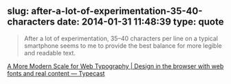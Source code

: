 slug: after-a-lot-of-experimentation-35-40-characters
date: 2014-01-31 11:48:39
type: quote
---

> After a lot of experimentation, 35–40 characters per line on a typical smartphone seems to me to provide the best balance for more legible and readable text.

[A More Modern Scale for Web Typography | Design in the browser with web fonts and real content — Typecast](http://typecast.com/blog/a-more-modern-scale-for-web-typography)
